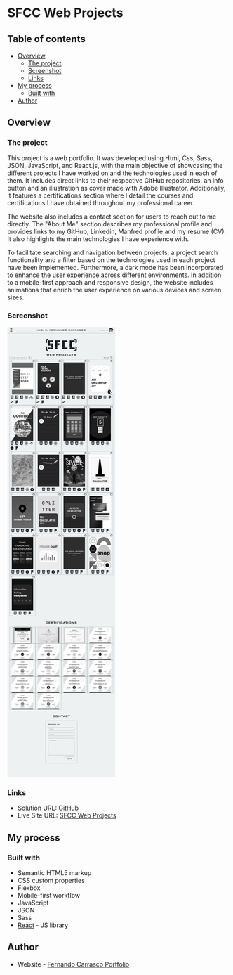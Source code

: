 # SFCC Web Projects

## Table of contents

- [Overview](#overview)
  - [The project](#the-project)
  - [Screenshot](#screenshot)
  - [Links](#links)
- [My process](#my-process)
  - [Built with](#built-with)
- [Author](#author)

## Overview

### The project

This project is a web portfolio. It was developed using Html, Css, Sass, JSON, JavaScript, and React.js, with the main objective of showcasing the different projects I have worked on and the technologies used in each of them. It includes direct links to their respective GitHub repositories, an info button and an illustration as cover made with Adobe Illustrator. Additionally, it features a certifications section where I detail the courses and certifications I have obtained throughout my professional career.

The website also includes a contact section for users to reach out to me directly. The "About Me" section describes my professional profile and provides links to my GitHub, Linkedin, Manfred profile and my resume (CV). It also highlights the main technologies I have experience with.

To facilitate searching and navigation between projects, a project search functionality and a filter based on the technologies used in each project have been implemented. Furthermore, a dark mode has been incorporated to enhance the user experience across different environments. In addition to a mobile-first approach and responsive design, the website includes animations that enrich the user experience on various devices and screen sizes.

### Screenshot

![](./src/assets/images/screenshotsfccwebpro.png)


### Links

- Solution URL: [GitHub](https://github.com/SFCC5555/sfcc-web-projects)
- Live Site URL: [SFCC Web Projects](https://sfcc5555.netlify.app/)

## My process

### Built with

- Semantic HTML5 markup
- CSS custom properties
- Flexbox
- Mobile-first workflow
- JavaScript
- JSON
- Sass
- [React](https://reactjs.org/) - JS library

## Author

- Website - [Fernando Carrasco Portfolio](https://sfcc5555.netlify.app/)
